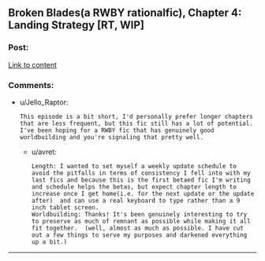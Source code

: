 ## Broken Blades(a RWBY rationalfic), Chapter 4: Landing Strategy [RT, WIP]

### Post:

[Link to content](https://www.fanfiction.net/s/12466638/5/Broken-Blades)

### Comments:

- u/Jello_Raptor:
  ```
  This episode is a bit short, I'd personally prefer longer chapters that are less frequent, but this fic still has a lot of potential. I've been hoping for a RWBY fic that has genuinely good worldbuilding and you're signaling that pretty well.
  ```

  - u/avret:
    ```
    Length: I wanted to set myself a weekly update schedule to avoid the pitfalls in terms of consistency I fell into with my last fics and because this is the first betaed fic I'm writing and schedule helps the betas, but expect chapter length to increase once I get home(i.e. for the next update or the update after)  and can use a real keyboard to type rather than a 9 inch tablet screen. 
    Worldbuilding: Thanks! It's been genuinely interesting to try to preserve as much of remnant as possible while making it all fit together.  (well, almost as much as possible. I have cut out a few things to serve my purposes and darkened everything up a bit.)
    ```

---

